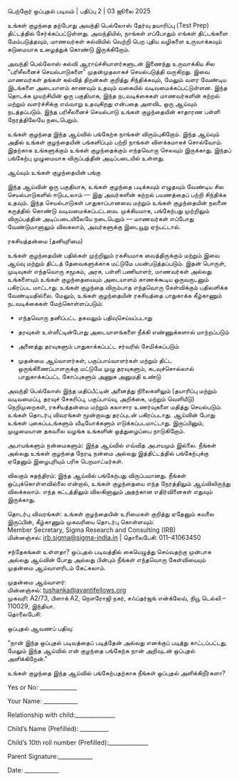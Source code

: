 பெற்றோர் ஒப்புதல் படிவம் | பதிப்பு 2 | 03 ஜூலை 2025

உங்கள் குழந்தை தற்போது அவந்தி பெல்லோஸ் தேர்வு தயாரிப்பு (Test Prep) திட்டத்தில் சேர்க்கப்பட்டுள்ளது. அவந்தியில், நாங்கள் எப்போதும் எங்கள் திட்டங்களை மேம்படுத்தவும், மாணவர்கள் கல்வியில் வெற்றி பெற புதிய வழிகளை உருவாக்கவும் கடுமையாக உழைத்துக் கொண்டு இருக்கிறோம்.

அவந்தி பெல்லோஸ் கல்வி ஆராய்ச்சியாளர்களுடன் இணைந்து உருவாக்கிய சில “பரிசீலனைச் செயல்பாடுகளை” முதன்முதலாகச் செயல்படுத்தி வருகிறது. இவை மாணவர்கள் தங்கள் கல்வித் திறன்கள் குறித்து சிந்திக்கவும், மேலும் வளர வேண்டிய இடங்களை அடையாளம் காணவும் உதவும் வகையில் வடிவமைக்கப்பட்டுள்ளன. இந்த தொடக்க முயற்சியின் ஒரு பகுதியாக, இந்த நடவடிக்கைகள் மாணவர்களின் கற்றல் மற்றும் வளர்ச்சிக்கு எவ்வாறு உதவுகிறது என்பதை அளவிட ஒரு ஆய்வும் நடத்தப்படும். இந்த பரிசீலனைச் செயல்பாடு உங்கள் குழந்தையின் சாதாரண பள்ளி நேரத்திலேயே நடைபெறும்.

உங்கள் குழந்தை இந்த ஆய்வில் பங்கேற்க நாங்கள் விரும்புகிறோம். இந்த ஆய்வும் அதில் உங்கள் குழந்தையின் பங்களிப்பும் பற்றி நாங்கள் விளக்கமாகச் சொல்வோம். இதற்காக உங்களுக்கும் உங்கள் குழந்தைக்கும் எந்தவொரு செலவும் இருக்காது. இந்தப் பங்கேற்பு முழுமையாக விருப்பத்தின் அடிப்படையில் உள்ளது.

ஆய்வும் உங்கள் குழந்தையின் பங்கு

இந்த ஆய்வின் ஒரு பகுதியாக, உங்கள் குழந்தை படிக்கவும் எழுதவும் வேண்டிய சில செயல்பாடுகளில் ஈடுபடலாம் — இது அவர்களின் கற்றல் பயணத்தைப் பற்றி சிந்திக்க உதவும். இந்த செயல்பாடுகள் பாதுகாப்பானவை மற்றும் உங்கள் குழந்தையின் நலனை கருத்தில் கொண்டு வடிவமைக்கப்பட்டவை. முக்கியமாக, பங்கேற்பது முற்றிலும் விருப்பத்தின் அடிப்படையிலேயே நடைபெறும் — மாணவர்கள் எப்போது வேண்டுமானாலும் விலகலாம், அவர்களுக்கு இடையூறு ஏற்பட்டால்.

ரகசியத்தன்மை (தனியுரிமை)

உங்கள் குழந்தையின் பதில்கள் முற்றிலும் ரகசியமாக வைத்திருக்கும் மற்றும் இவை ஆய்வு மற்றும் திட்டத் தேவைகளுக்காக மட்டுமே பயன்படுத்தப்படும். இதன் பொருள், முடிவுகள் எந்தவொரு சமூகம், அரசு, பள்ளி பணியாளர், மாணவர்கள் அல்லது உங்களையும் உங்கள் குழந்தையையும் அடையாளம் காணக்கூடிய ஒருவருடனும் பகிரப்பட மாட்டாது. உங்கள் குழந்தை விரும்பாத எந்தவொரு கேள்விக்கும் பதிலளிக்க வேண்டியதில்லை. மேலும், உங்கள் குழந்தையின் ரகசியத்தை பாதுகாக்க கீழ்காணும் நடவடிக்கைகள் மேற்கொள்ளப்படும்:

* எந்தவொரு தனிப்பட்ட தகவலும் பதிவுசெய்யப்படாது

* தரவுகள் உள்ளீட்டின்போது அடையாளங்களை நீக்கி எண்ணுக்களால் மாற்றப்படும்

* அனைத்து தரவுகளும் பாதுகாக்கப்பட்ட சர்வரில் சேமிக்கப்படும்

* முதன்மை ஆய்வாளர்கள், பகுப்பாய்வாளர்கள் மற்றும் திட்ட ஒருங்கிணைப்பாளருக்கு மட்டுமே முழு தரவுகளும், கடவுச்சொல்லால் பாதுகாக்கப்பட்ட கோப்புகளும் அணுக அனுமதி உண்டு

அவந்தி பெல்லோஸ் இந்த மதிப்பீட்டின் அனைத்து நிலைகளிலும் (தயாரிப்பு மற்றும் வடிவமைப்பு, தரவுச் சேகரிப்பு, பகுப்பாய்வு, அறிக்கை, மற்றும் வெளியீடு) நெறிமுறைகள், ரகசியத்தன்மை மற்றும் கலாசார உணர்வுகளை மதித்து செயல்படும். உங்கள் தொடர்பு விவரங்கள் மூன்றாவது தரப்புடன் பகிரப்படாது. ஆய்வின் போது உங்கள் புகைப்படங்களும் வீடியோக்களும் எடுக்கப்படமாட்டாது. இருப்பினும், முழுமையான தகவலை வழங்க உங்களின் ஒத்துழைப்பை நாடுகிறோம்.

அபாயங்களும் நன்மைகளும்: இந்த ஆய்வில் எவ்வித அபாயமும் இல்லை. நீங்கள் அல்லது உங்கள் குழந்தை நேரடி நன்மை அல்லது இத்திட்டத்தில் பங்கேற்புக்கு ஏதேனும் இழைபுரியும் பரிசு பெறமாட்டீர்கள்.

விலகும் சுதந்திரம்: இந்த ஆய்வில் பங்கேற்பது விருப்பமானது. நீங்கள் ஒப்புக்கொள்ளவில்லை என்றால், உங்கள் குழந்தையை எந்த நேரத்திலும் ஆய்விலிருந்து விலக்கலாம். எந்த கட்டத்திலும் விலகினாலும் அதற்கான எதிர்வினைகள் எதுவும் இருக்காது.

தொடர்பு விவரங்கள்: உங்கள் குழந்தையின் உரிமைகள் குறித்து ஏதேனும் கவலை இருப்பின், கீழ்காணும் முகவரியை தொடர்பு கொள்ளவும்:  
 Member Secretary, Sigma Research and Consulting (IRB)  
 மின்னஞ்சல்: irb.sigma@sigma-india.in | தொலைபேசி: 011–41063450

சந்தேகங்கள் உள்ளதா? ஒப்புதல் படிவத்தில் கையெழுத்து செய்வதற்கு முன்பாக அல்லது ஆய்வின் போது அல்லது பின்பும் நீங்கள் எந்தவொரு கேள்வியையும் முதன்மை ஆய்வாளரிடம் கேட்கலாம்.

முதன்மை ஆய்வாளர்:  
 மின்னஞ்சல்: tushanka@avantifellows.org  
 முகவரி: A2/73, பிளாக் A2, நௌரோஜி நகர், சஃப்தர்ஜங் என்க்லேவ், நியூ டெல்லி – 110029, இந்தியா.  
 தொலைபேசி:

ஒப்புதல் ஆவணப் பதிவு:

“நான் இந்த ஒப்புதல் படிவத்தைப் படித்தேன் அல்லது எனக்குப் படித்து காட்டப்பட்டது, மேலும் இந்த ஆய்வில் என் குழந்தை பங்கேற்க நான் அறிவுடன் ஒப்புதல் அளிக்கிறேன்.”

உங்கள் குழந்தை இந்த ஆய்வில் பங்கேற்பதற்காக நீங்கள் ஒப்புதல் அளிக்கிறீர்களா?

Yes or No: \_\_\_\_\_\_\_\_\_\_\_\_\_

Your Name: \_\_\_\_\_\_\_\_\_\_\_\_

Relationship with child:\_\_\_\_\_\_\_\_\_\_\_\_\_\_

Child’s Name (Prefilled): \_\_\_\_\_\_\_\_\_\_

Child’s 10th roll number (Prefilled):\_\_\_\_\_\_\_\_\_\_\_\_\_\_

Parent Signature:\_\_\_\_\_\_\_\_\_\_\_\_

Date: \_\_\_\_\_\_\_\_\_\_\_\_

